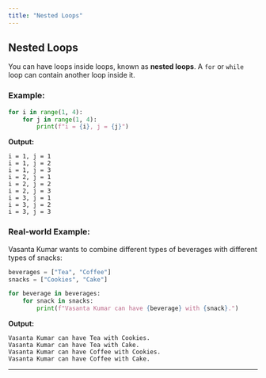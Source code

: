 ```yaml
---
title: "Nested Loops"
---
```


## Nested Loops

You can have loops inside loops, known as **nested loops**. A `for` or `while` loop can contain another loop inside it.

### Example:
```python
for i in range(1, 4):
    for j in range(1, 4):
        print(f"i = {i}, j = {j}")
```

**Output:**
```
i = 1, j = 1
i = 1, j = 2
i = 1, j = 3
i = 2, j = 1
i = 2, j = 2
i = 2, j = 3
i = 3, j = 1
i = 3, j = 2
i = 3, j = 3
```

### Real-world Example:
Vasanta Kumar wants to combine different types of beverages with different types of snacks:
```python
beverages = ["Tea", "Coffee"]
snacks = ["Cookies", "Cake"]

for beverage in beverages:
    for snack in snacks:
        print(f"Vasanta Kumar can have {beverage} with {snack}.")
```

**Output:**
```
Vasanta Kumar can have Tea with Cookies.
Vasanta Kumar can have Tea with Cake.
Vasanta Kumar can have Coffee with Cookies.
Vasanta Kumar can have Coffee with Cake.
```

---